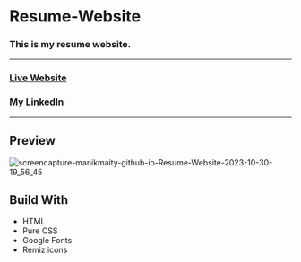 # Resume-Website
### This is my resume website.

<hr>

### [Live Website](https://manikmaity.github.io/Resume-Website/)
### [My LinkedIn](https://www.linkedin.com/in/manikmaity/)
<hr>

## Preview
![screencapture-manikmaity-github-io-Resume-Website-2023-10-30-19_56_45](https://github.com/ManikMaity/Resume-Website/assets/110734724/2ad73dbc-fb8f-44f2-a495-a0c3381f1f89)

## Build With
 - HTML
 - Pure CSS
 - Google Fonts
 - Remiz icons
